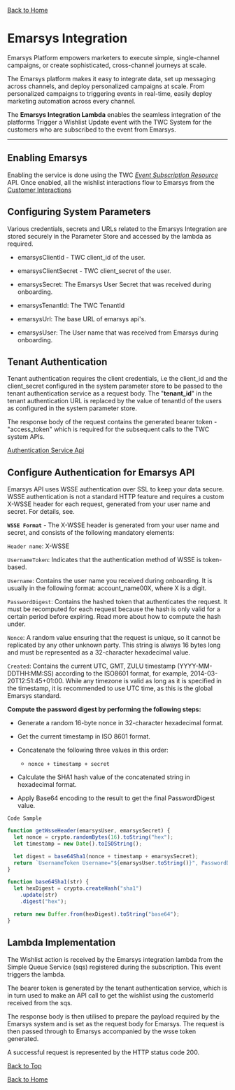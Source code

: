 [Back to Home](index.md#welcome-to-the-wishlist)

# **Emarsys Integration**

Emarsys Platform empowers marketers to execute simple, single-channel campaigns, or create sophisticated, cross-channel journeys at scale.

 The Emarsys platform makes it easy to integrate data, set up messaging across channels, and deploy personalized campaigns at scale. From personalized campaigns to triggering events in real-time, easily deploy marketing automation across every channel.

 The **Emarsys Integration Lambda** enables the seamless integration of the platforms Trigger a Wishlist Update event with the TWC System for the customers who are subscribed to the event from Emarsys.

 ***

## Enabling Emarsys

Enabling the service is done using the TWC [*Event Subscription Resource*](eventcollectorAPI.md#event-subscription-resource) API. Once enabled, all the wishlist interactions flow to Emarsys from the [Customer Interactions](platformgeneratedevents.md#customer-interaction)

## Configuring System Parameters

Various credentials, secrets and URLs related to the Emarsys Integration are stored securely in the Parameter Store and accessed by the lambda as required.

- emarsysClientId - TWC client_id of the user.  

<!-- - emarsysClientIdAdmin  -->
  
- emarsysClientSecret - TWC client_secret of the user.      
  
- emarsysSecret: The Emarsys User Secret that was received during onboarding.
  
- emarsysTenantId: The TWC TenantId 
  
- emarsysUrl: The base URL of emarsys api's.  
  
- emarsysUser: The User name that was received from Emarsys during onboarding. 

## Tenant Authentication
Tenant authentication requires the client credentials, i.e the client_id and the client_secret configured in the system parameter store to be passed to the tenant authentication service as a request body.
The "__tenant_id__" in the tenant authentication URL is replaced by the value of tenantId of the users as configured in the system parameter store.

The response body of the request contains the generated bearer token - "access_token" which is required for the subsequent calls to the TWC system APIs.

[Authentication Service Api](authenticationsvcApi.md)


## Configure Authentication for Emarsys API

Emarsys API uses WSSE authentication over SSL to keep your data secure. WSSE authentication is not a standard HTTP feature and requires a custom X-WSSE header for each request, generated from your user name and secret. For details, see.

**`WSSE Format`** - The X-WSSE header is generated from your user name and secret, and consists of the following mandatory elements:

`Header name`: X-WSSE

`UsernameToken`: Indicates that the authentication method of WSSE is token-based.

`Username`: Contains the user name you received during onboarding. It is usually in the following format: account_name00X, where X is a digit.

`PasswordDigest`: Contains the hashed token that authenticates the request. It must be recomputed for each request because the hash is only valid for a certain period before expiring. Read more about how to compute the hash under.

`Nonce`: A random value ensuring that the request is unique, so it cannot be replicated by any other unknown party. This string is always 16 bytes long and must be represented as a 32-character hexadecimal value.

`Created`: Contains the current UTC, GMT, ZULU timestamp (YYYY-MM-DDTHH:MM:SS) according to the ISO8601 format, for example, 2014-03-20T12:51:45+01:00. While any timezone is valid as long as it is specified in the timestamp, it is recommended to use UTC time, as this is the global Emarsys standard.

**Compute the password digest by performing the following steps:**

- Generate a random 16-byte nonce in 32-character hexadecimal format.

- Get the current timestamp in ISO 8601 format.

- Concatenate the following three values in this order:

    - `nonce + timestamp + secret`

- Calculate the SHA1 hash value of the concatenated string in hexadecimal format.

- Apply Base64 encoding to the result to get the final PasswordDigest value.

`Code Sample`
```js
function getWsseHeader(emarsysUser, emarsysSecret) {
  let nonce = crypto.randomBytes(16).toString("hex");
  let timestamp = new Date().toISOString();

  let digest = base64Sha1(nonce + timestamp + emarsysSecret);
  return `UsernameToken Username="${emarsysUser.toString()}", PasswordDigest="${digest}", Nonce="${nonce}", Created="${timestamp}"`;
}

function base64Sha1(str) {
  let hexDigest = crypto.createHash("sha1")
    .update(str)
    .digest("hex");

  return new Buffer.from(hexDigest).toString("base64");
}
```

## Lambda Implementation

The Wishlist action is received by the Emarsys integration lambda from the Simple Queue Service (sqs) registered during the subscription. This event triggers the lambda.

The bearer token is generated by the tenant authentication service, which is in turn used to make an API call to get the wishlist using the customerId received from the sqs.

The response body is then utilised to prepare the payload required by the Emarsys system and is set as the request body for Emarsys. The request is then passed through to Emarsys accompanied by the wsse token generated. 

A successful request is represented by the HTTP status code 200.

[Back to Top](#emarsys-integration)

[Back to Home](index.md#welcome-to-the-wishlist)



